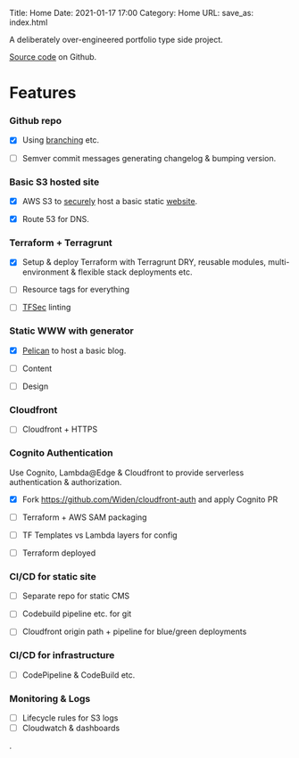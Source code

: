 Title: Home
Date: 2021-01-17 17:00
Category: Home 
URL:
save_as: index.html

A deliberately over-engineered portfolio type side project.

[Source code](https://github.com/gregn610/www.gregnicol.uk/tree/main/src) on Github.

# Features 

### Github repo
 - [x] Using [branching](https://github.com/gregn610/www.gregnicol.uk/branches) etc. 
 - [ ] Semver commit messages generating changelog & bumping version.


### Basic S3 hosted site
 - [x] AWS S3 to [securely](https://github.com/gregn610/www.gregnicol.uk/blob/main/src/terraform/modules/www-site/templates/www-bucket-policy.json) host a basic static [website](http://www.gregnicol.uk). 
 - [x] Route 53 for DNS.


### Terraform + Terragrunt
 - [x] Setup & deploy Terraform with Terragrunt DRY, reusable modules, multi-environment & flexible stack deployments etc.
 - [ ] Resource tags for everything
 - [ ] [TFSec](https://github.com/tfsec/tfsec) linting


### Static WWW with generator
 - [x] [Pelican](https://blog.getpelican.com/) to host a basic blog.
 - [ ] Content
 - [ ] Design


### Cloudfront
 - [ ] Cloudfront + HTTPS
 
 
### Cognito Authentication
Use Cognito, Lambda@Edge & Cloudfront to provide serverless authentication & authorization.
 - [x] Fork https://github.com/Widen/cloudfront-auth and apply Cognito PR
 - [ ] Terraform + AWS SAM packaging
 - [ ] TF Templates vs Lambda layers for config
 - [ ] Terraform deployed


### CI/CD for static site
 - [ ] Separate repo for static CMS
 - [ ] Codebuild pipeline etc. for git 
 - [ ] Cloudfront origin path + pipeline for blue/green deployments


### CI/CD for infrastructure
 - [ ] CodePipeline & CodeBuild etc.


### Monitoring & Logs
 - [ ] Lifecycle rules for S3 logs
 - [ ] Cloudwatch & dashboards
 
 .